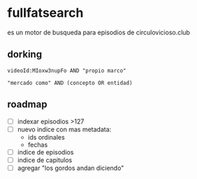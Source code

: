 # fullfatsearch

es un motor de busqueda para episodios de circulovicioso.club

## dorking

	videoId:MIoxw3nupFo AND "propio marco"

	"mercado como" AND (concepto OR entidad)

## roadmap

- [ ] indexar episodios >127
- [ ] nuevo indice con mas metadata:
	- ids ordinales
	- fechas
- [ ] indice de episodios
- [ ] indice de capitulos
- [ ] agregar "los gordos andan diciendo"
